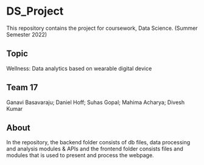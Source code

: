 # DS_Project
This repository contains the project for coursework, Data Science. (Summer Semester 2022)

## Topic
Wellness: Data analytics based on wearable digital device

## Team 17
Ganavi Basavaraju;
Daniel Hoff;
Suhas Gopal;
Mahima Acharya;
Divesh Kumar

## About
In the repository, the backend folder consists of db files, data processing and analysis modules & APIs and the frontend folder consists files and modules that is used to present and process the webpage.
